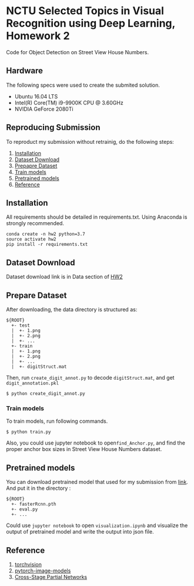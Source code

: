 # NCTU Selected Topics in Visual Recognition using Deep Learning, Homework 2
Code for Object Detection on Street View House Numbers.


## Hardware
The following specs were used to create the submited solution.
- Ubuntu 16.04 LTS
- Intel(R) Core(TM) i9-9900K CPU @ 3.60GHz
- NVIDIA GeForce 2080Ti

## Reproducing Submission
To reproduct my submission without retrainig, do the following steps:
1. [Installation](#Installation)
2. [Dataset Download](#Dataset-Download)
3. [Prepapre Dataset](#Prepare-Dataset)
4. [Train models](#Train-models)
5. [Pretrained models](#Pretrained-models)
6. [Reference](#Reference)

## Installation
All requirements should be detailed in requirements.txt. Using Anaconda is strongly recommended.
```
conda create -n hw2 python=3.7
source activate hw2
pip install -r requirements.txt
```

## Dataset Download
Dataset download link is in Data section of [HW2](https://drive.google.com/drive/folders/1Ob5oT9Lcmz7g5mVOcYH3QugA7tV3WsSl)

## Prepare Dataset
After downloading, the data directory is structured as:
```
${ROOT}
  +- test
  |  +- 1.png
  |  +- 2.png
  |  +- ...
  +- train
  |  +- 1.png
  |  +- 2.png
  |  +- ...
  |  +- digitStruct.mat

```

Then, run `create_digit_annot.py` to decode `digitStruct.mat`, and get `digit_annotation.pkl`

```
$ python create_digit_annot.py
```


### Train models
To train models, run following commands.
```
$ python train.py 
```

Also, you could use jupyter notebook to open`find_Anchor.py`, and find the proper anchor box sizes in Street View House Numbers dataset.


## Pretrained models
You can download pretrained model that used for my submission from [link](https://drive.google.com/drive/folders/1HtXV0BdxCzo-E7XkbL7K8-Ti_7wHfNSm?usp=sharing).
And put it in the directory :
```
${ROOT}
  +- fasterRcnn.pth
  +- eval.py
  +- ...
```

Could use `jupyter notebook` to open `visualization.ipynb` and visualize the output of pretrained model and write the output into json file.


## Reference
1. [torchvision](https://github.com/pytorch/vision)
2. [pytorch-image-models](https://github.com/rwightman/pytorch-image-models)
3. [Cross-Stage Partial Networks](https://arxiv.org/abs/1911.11929)
